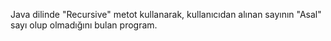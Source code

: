 Java dilinde "Recursive" metot kullanarak, kullanıcıdan alınan sayının "Asal" sayı olup olmadığını bulan program.